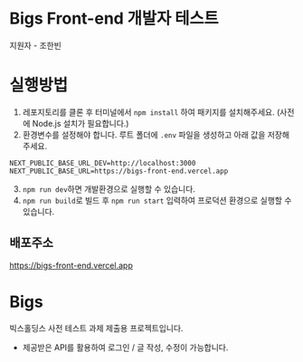 # Bigs Front-end 개발자 테스트

지원자 - 조한빈

# 실행방법

1. 레포지토리를 클론 후 터미널에서 `npm install` 하여 패키지를 설치해주세요. (사전에 Node.js 설치가 필요합니다.)
2. 환경변수를 설정해야 합니다.
   루트 폴더에 `.env` 파일을 생성하고 아래 값을 저장해주세요.

```
NEXT_PUBLIC_BASE_URL_DEV=http://localhost:3000
NEXT_PUBLIC_BASE_URL=https://bigs-front-end.vercel.app
```

3. `npm run dev`하면 개발환경으로 실행할 수 있습니다.
4. `npm run build`로 빌드 후 `npm run start` 입력하여 프로덕션 환경으로 실행할 수 있습니다.

## 배포주소

https://bigs-front-end.vercel.app

# Bigs

빅스홀딩스 사전 테스트 과제 제출용 프로젝트입니다.

- 제공받은 API를 활용하여 로그인 / 글 작성, 수정이 가능합니다.
